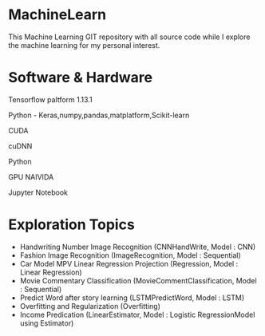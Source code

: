 # MachineLearn

This Machine Learning GIT repository with all source code while I explore the machine learning for my personal interest.

Software & Hardware
===================
Tensorflow paltform 1.13.1

Python - Keras,numpy,pandas,matplatform,Scikit-learn

CUDA

cuDNN

Python 

GPU NAIVIDA

Jupyter Notebook

Exploration Topics
==================
* Handwriting Number Image Recognition (CNNHandWrite, Model : CNN)
* Fashion Image Recognition (ImageRecognition, Model : Sequential)
* Car Model MPV Linear Regression Projection (Regression, Model : Linear Regression)
* Movie Commentary Classification (MovieCommentClassification, Model : Sequential)
* Predict Word after story learning (LSTMPredictWord, Model : LSTM)
* Overfitting and Regularization (Overfitting)
* Income Predication (LinearEstimator, Model : Logistic RegressionModel using Estimator)
 